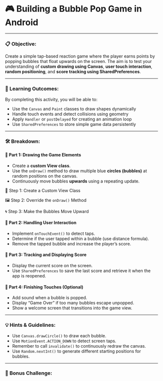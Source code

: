 # 🎮 **Building a Bubble Pop Game in Android**

---

### 📋 **Objective:**

Create a simple tap-based reaction game where the player earns points by popping bubbles that float upwards on the screen. The aim is to test your understanding of **custom drawing using Canvas**, **user touch interaction**, **random positioning**, and **score tracking using SharedPreferences**.

---

### 🧩 **Learning Outcomes:**

By completing this activity, you will be able to:

* Use the `Canvas` and `Paint` classes to draw shapes dynamically
* Handle touch events and detect collisions using geometry
* Apply `Handler` or `postDelayed` for creating an animation loop
* Use `SharedPreferences` to store simple game data persistently

---

### 🛠️ **Breakdown:**

#### 🔹 Part 1: Drawing the Game Elements

* Create a **custom View class**.
* Use the `onDraw()` method to draw multiple blue **circles (bubbles)** at random positions on the canvas.
* Continuously move bubbles **upwards** using a repeating update.

🎨 Step 1: Create a Custom View Class

🖼️ Step 2: Override the `onDraw()` Method

🌀 Step 3: Make the Bubbles Move Upward


#### 🔹 Part 2: Handling User Interaction

* Implement `onTouchEvent()` to detect taps.
* Determine if the user tapped within a bubble (use distance formula).
* Remove the tapped bubble and increase the player’s score.

#### 🔹 Part 3: Tracking and Displaying Score

* Display the current score on the screen.
* Use `SharedPreferences` to save the last score and retrieve it when the app is reopened.

#### 🔹 Part 4: Finishing Touches (Optional)

* Add sound when a bubble is popped.
* Display “Game Over” if too many bubbles escape unpopped.
* Show a welcome screen that transitions into the game view.

---

### 💡 **Hints & Guidelines:**

* Use `Canvas.drawCircle()` to draw each bubble.
* Use `MotionEvent.ACTION_DOWN` to detect screen taps.
* Remember to call `invalidate()` to continuously redraw the canvas.
* Use `Random.nextInt()` to generate different starting positions for bubbles.

---


### 🧪 **Bonus Challenge:**


